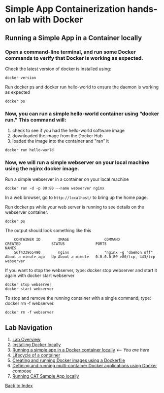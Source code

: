 # Simple App Containerization hands-on lab with Docker 
## Running a Simple App in a Container locally

### Open a command-line terminal, and run some Docker commands to verify that Docker is working as expected. 

Check the latest version of docker is installed using:
```
docker version
```

Run docker ps and docker run hello-world to ensure the daemon is working as expected
```
docker ps
```

### Now, you can run a simple hello-world container using “docker run.” This command will:
1. check to see if you had the hello-world software image
1. downloaded the image from the Docker Hub
1. loaded the image into the container and "ran" it

```
docker run hello-world
```

### Now, we will run a simple webserver on your local machine using the nginx docker image. 

Run a simple webserver in a container on your local machine
```
docker run -d -p 80:80 --name webserver nginx
```

In a web browser, go to `http://localhost/` to bring up the home page. 

Run docker ps while your web server is running to see details on the webserver container.
```
docker ps 
```

The output should look something like this
```
    CONTAINER ID        IMAGE                COMMAND                  CREATED              STATUS              PORTS                         NAMES
    56f433965490        nginx                "nginx -g 'daemon off"   About a minute ago   Up About a minute   0.0.0.0:80->80/tcp, 443/tcp   webserver
```

If you want to stop the webserver, type: docker stop webserver and start it again with docker start webserver
```
docker stop webserver
docker start webserver
```

To stop and remove the running container with a single command, type: docker rm -f webserver.
```
docker rm -f webserver
```

## Lab Navigation
1. [Lab Overview](./index.md)
1. [Installing Docker locally](./step01.md)
1. [Running a simple app in a Docker container locally](./step02.md) *<-- You are here*
1. [Lifecycle of a container](./step03.md)
1. [Creating and running Docker images using a Dockerfile](./step04.md)
1. [Defining and running multi-container Docker applications using Docker compose](./step05.md)
1. [Running CAT Sample App locally](./step06.md)

[Back to Index](../../index.md)
